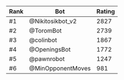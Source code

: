 Rank|Bot|Rating
---|---|---
#1|@Nikitosikbot_v2|2827
#2|@ToromBot|2739
#3|@colinbot|1867
#4|@OpeningsBot|1772
#5|@pawnrobot|1247
#6|@MinOpponentMoves|981
